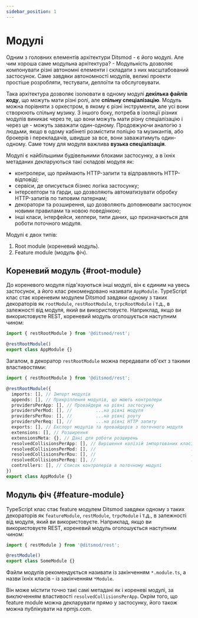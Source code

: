 ```yaml
---
sidebar_position: 1
---
```


# Модулі

Одним з головних елементів архітектури Ditsmod - є його модулі. Але чим хороша саме модульна архітектура? - Модульність дозволяє компонувати різні автономні елементи і складати з них масштабований застосунок. Саме завдяки автономності модулів, великі проекти простіше розробляти, тестувати, деплоїти та обслуговувати.

Така архітектура дозволяє ізолювати в одному модулі **декілька файлів коду**, що можуть мати різні ролі, але **спільну спеціалізацію**. Модуль можна порівняти з оркестром, в якому є різні інструменти, але усі вони створюють спільну музику. З іншого боку, потреба в ізоляції різних модулів виникає через те, що вони можуть мати різну спеціалізацію і через це - можуть заважати один-одному. Продовжуючи аналогію з людьми, якщо в одому кабінеті розмістити поліцію та музикантів, або брокерів і перекладачів, швидше за все, вони заважатимуть один-одному. Саме тому для модуля важлива **вузька спеціалізація**.

Модулі є найбільшими будівельними блоками застосунку, а в їхніх метаданих декларуються такі складові модуля як:
- контролери, що приймають HTTP-запити та відправляють HTTP-відповіді;
- сервіси, де описується бізнес логіка застосунку;
- інтерсептори та ґарди, що дозволяють автоматизувати обробку HTTP-запитів по типовим патернам;
- декоратори та розширення, що дозволяють доповнювати застосунок новими правилами та новою поведінкою;
- інші класи, інтерфейси, хелпери, типи даних, що призначаються для роботи поточного модуля.

Модулі є двох типів:

1. Root module (кореневий модуль).
2. Feature module (модуль фіч).

## Кореневий модуль {#root-module}

До кореневого модуля підв'язуються інші модулі, він є єдиним на увесь застосунок, а його клас рекомендовано називати `AppModule`. TypeScript клас стає кореневим модулем Ditsmod завдяки одному з таких декораторів як `rootModule`, `restRootModule`, `trpcRootModule` і т.д., в залежності від модуля, який ви використовуєте. Наприклад, якщо ви використовуєте REST, кореневий модуль оголошується наступним чином:

```ts
import { restRootModule } from '@ditsmod/rest';

@restRootModule()
export class AppModule {}
```

Загалом, в декоратор `restRootModule` можна передавати об'єкт з такими властивостями:

```ts
import { restRootModule } from '@ditsmod/rest';

@restRootModule({
  imports: [], // Імпорт модулів
  appends: [], // Прикріплення модулів, що мають контролери
  providersPerApp: [], // Провайдери на рівні застосунку
  providersPerMod: [], //         ...на рівні модуля
  providersPerRou: [], //         ...на рівні роуту
  providersPerReq: [], //         ...на рівні HTTP запиту
  exports: [], // Експорт модулів та провайдерів з поточного модуля
  extensions: [], // Розширення
  extensionsMeta: {}, // Дані для роботи розширень
  resolvedCollisionsPerApp: [], // Вирішення колізій імпортованих класів на рівні застосунку
  resolvedCollisionsPerMod: [], //                                    ...на рівні модуля
  resolvedCollisionsPerRou: [], //                                    ...на рівні роуту
  resolvedCollisionsPerReq: [], //                                    ...на рівні HTTP запиту
  controllers: [], // Список контролерів в поточному модулі
})
export class AppModule {}
```

## Модуль фіч {#feature-module}

TypeScript клас стає feature модулем Ditsmod завдяки одному з таких декораторів як `featureModule`, `restModule`, `trpcModule` і т.д., в залежності від модуля, який ви використовуєте. Наприклад, якщо ви використовуєте REST, кореневий модуль оголошується наступним чином:

```ts
import { restModule } from '@ditsmod/rest';

@restModule()
export class SomeModule {}
```

Файли модулів рекомендується називати із закінченням `*.module.ts`, а назви їхніх класів - із закінченням `*Module`.

Він може містити точно такі самі метадані як і кореневі модулі, за виключенням властивості `resolvedCollisionsPerApp`. Окрім того, що feature module можна декларувати прямо у застосунку, його також можна публікувати на npmjs.com.

[1]: https://www.npmjs.com/package/reflect-metadata
